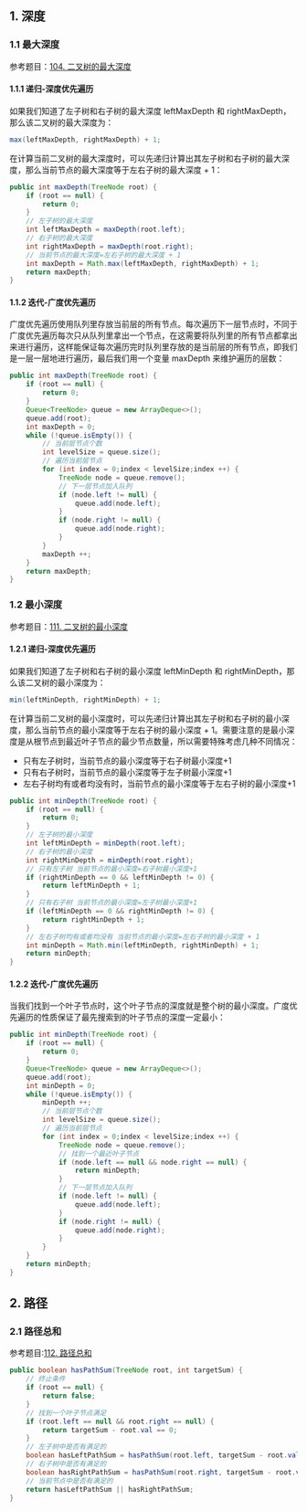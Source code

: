 
## 1. 深度

### 1.1 最大深度

参考题目：[104. 二叉树的最大深度](https://leetcode.cn/problems/maximum-depth-of-binary-tree/)

#### 1.1.1 递归-深度优先遍历

如果我们知道了左子树和右子树的最大深度 leftMaxDepth 和 rightMaxDepth，那么该二叉树的最大深度为：
```java
max(leftMaxDepth, rightMaxDepth) + 1;
```
在计算当前二叉树的最大深度时，可以先递归计算出其左子树和右子树的最大深度，那么当前节点的最大深度等于左右子树的最大深度 + 1：
```java
public int maxDepth(TreeNode root) {
    if (root == null) {
        return 0;
    }
    // 左子树的最大深度
    int leftMaxDepth = maxDepth(root.left);
    // 右子树的最大深度
    int rightMaxDepth = maxDepth(root.right);
    // 当前节点的最大深度=左右子树的最大深度 + 1
    int maxDepth = Math.max(leftMaxDepth, rightMaxDepth) + 1;
    return maxDepth;
}
```

#### 1.1.2 迭代-广度优先遍历

广度优先遍历使用队列里存放当前层的所有节点。每次遍历下一层节点时，不同于广度优先遍历每次只从队列里拿出一个节点，在这需要将队列里的所有节点都拿出来进行遍历，这样能保证每次遍历完时队列里存放的是当前层的所有节点，即我们是一层一层地进行遍历，最后我们用一个变量 maxDepth 来维护遍历的层数：
```java
public int maxDepth(TreeNode root) {
    if (root == null) {
        return 0;
    }
    Queue<TreeNode> queue = new ArrayDeque<>();
    queue.add(root);
    int maxDepth = 0;
    while (!queue.isEmpty()) {
        // 当前层节点个数
        int levelSize = queue.size();
        // 遍历当前层节点
        for (int index = 0;index < levelSize;index ++) {
            TreeNode node = queue.remove();
            // 下一层节点加入队列
            if (node.left != null) {
                queue.add(node.left);
            }
            if (node.right != null) {
                queue.add(node.right);
            }
        }
        maxDepth ++;
    }
    return maxDepth;
}
```

### 1.2 最小深度

参考题目：[111. 二叉树的最小深度](https://leetcode.cn/problems/minimum-depth-of-binary-tree/)

#### 1.2.1 递归-深度优先遍历

如果我们知道了左子树和右子树的最小深度 leftMinDepth 和 rightMinDepth，那么该二叉树的最小深度为：
```java
min(leftMinDepth, rightMinDepth) + 1;
```
在计算当前二叉树的最小深度时，可以先递归计算出其左子树和右子树的最小深度，那么当前节点的最小深度等于左右子树的最小深度 + 1。需要注意的是最小深度是从根节点到最近叶子节点的最少节点数量，所以需要特殊考虑几种不同情况：
- 只有左子树时，当前节点的最小深度等于右子树最小深度+1
- 只有右子树时，当前节点的最小深度等于左子树最小深度+1
- 左右子树均有或者均没有时，当前节点的最小深度等于左右子树的最小深度+1
```java
public int minDepth(TreeNode root) {
    if (root == null) {
        return 0;
    }
    // 左子树的最小深度
    int leftMinDepth = minDepth(root.left);
    // 右子树的最小深度
    int rightMinDepth = minDepth(root.right);
    // 只有左子树 当前节点的最小深度=右子树最小深度+1
    if (rightMinDepth == 0 && leftMinDepth != 0) {
        return leftMinDepth + 1;
    }
    // 只有右子树 当前节点的最小深度=左子树最小深度+1
    if (leftMinDepth == 0 && rightMinDepth != 0) {
        return rightMinDepth + 1;
    }
    // 左右子树均有或者均没有 当前节点的最小深度=左右子树的最小深度 + 1
    int minDepth = Math.min(leftMinDepth, rightMinDepth) + 1;
    return minDepth;
}
```
#### 1.2.2 迭代-广度优先遍历

当我们找到一个叶子节点时，这个叶子节点的深度就是整个树的最小深度。广度优先遍历的性质保证了最先搜索到的叶子节点的深度一定最小：
```java
public int minDepth(TreeNode root) {
    if (root == null) {
        return 0;
    }
    Queue<TreeNode> queue = new ArrayDeque<>();
    queue.add(root);
    int minDepth = 0;
    while (!queue.isEmpty()) {
        minDepth ++;
        // 当前层节点个数
        int levelSize = queue.size();
        // 遍历当前层节点
        for (int index = 0;index < levelSize;index ++) {
            TreeNode node = queue.remove();
            // 找到一个最近叶子节点
            if (node.left == null && node.right == null) {
                return minDepth;
            }
            // 下一层节点加入队列
            if (node.left != null) {
                queue.add(node.left);
            }
            if (node.right != null) {
                queue.add(node.right);
            }
        }
    }
    return minDepth;
}
```

## 2. 路径

### 2.1 路径总和

参考题目:[112. 路径总和](https://leetcode.cn/problems/path-sum/)

```java
public boolean hasPathSum(TreeNode root, int targetSum) {
    // 终止条件
    if (root == null) {
        return false;
    }
    // 找到一个叶子节点满足
    if (root.left == null && root.right == null) {
        return targetSum - root.val == 0;
    }
    // 左子树中是否有满足的
    boolean hasLeftPathSum = hasPathSum(root.left, targetSum - root.val);
    // 右子树中是否有满足的
    boolean hasRightPathSum = hasPathSum(root.right, targetSum - root.val);
    // 当前节点中是否有满足的
    return hasLeftPathSum || hasRightPathSum;
}
```
